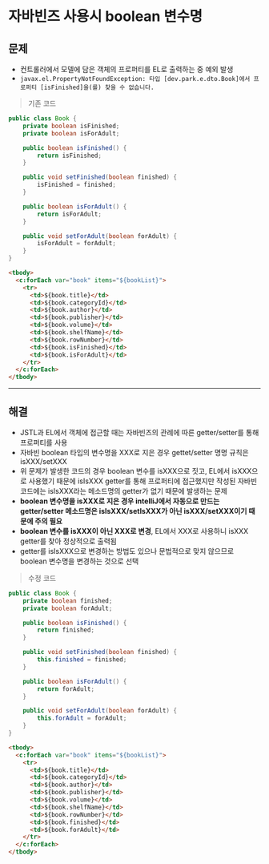 # 자바빈즈 사용시 boolean 변수명

## 문제
-   컨트롤러에서 모델에 담은 객체의 프로퍼티를 EL로 출력하는 중 예외 발생
-   `javax.el.PropertyNotFoundException: 타입 [dev.park.e.dto.Book]에서 프로퍼티 [isFinished]을(를) 찾을 수 없습니다.`

> 기존 코드
```java
public class Book {
    private boolean isFinished;
    private boolean isForAdult;

    public boolean isFinished() {
        return isFinished;
    }

    public void setFinished(boolean finished) {
        isFinished = finished;
    }

    public boolean isForAdult() {
        return isForAdult;
    }

    public void setForAdult(boolean forAdult) {
        isForAdult = forAdult;
    }
}
```
```html
<tbody>
  <c:forEach var="book" items="${bookList}">
    <tr>
      <td>${book.title}</td>
      <td>${book.categoryId}</td>
      <td>${book.author}</td>
      <td>${book.publisher}</td>
      <td>${book.volume}</td>
      <td>${book.shelfName}</td>
      <td>${book.rowNumber}</td>
      <td>${book.isFinished}</td>
      <td>${book.isForAdult}</td>
    </tr>
  </c:forEach>
</tbody>
```

---

## 해결
-   JSTL과 EL에서 객체에 접근할 때는 자바빈즈의 관례에 따른 getter/setter를 통해 프로퍼티를 사용
-   자바빈 boolean 타입의 변수명을 XXX로 지은 경우 gettet/setter 명명 규칙은 isXXX/setXXX
-   위 문제가 발생한 코드의 경우 boolean 변수를 isXXX으로 짓고, EL에서 isXXX으로 사용했기 때문에 isIsXXX getter를 통해 프로퍼티에 접근했지만 작성된 자바빈 코드에는 isIsXXX라는 메소드명의 getter가 없기 때문에 발생하는 문제
-   **boolean 변수명을 isXXX로 지은 경우 intelliJ에서 자동으로 만드는 getter/setter 메소드명은 isIsXXX/setIsXXX가 아닌 isXXX/setXXX이기 때문에 주의 필요**
-   **boolean 변수를 isXXX이 아닌 XXX로 변경**, EL에서 XXX로 사용하니 isXXX getter를 찾아 정상적으로 출력됨
-   getter를 isIsXXX으로 변경하는 방법도 있으나 문법적으로 맞지 않으므로 boolean 변수명을 변경하는 것으로 선택

> 수정 코드
```java
public class Book {
    private boolean finished;
    private boolean forAdult;

    public boolean isFinished() {
        return finished;
    }

    public void setFinished(boolean finished) {
        this.finished = finished;
    }

    public boolean isForAdult() {
        return forAdult;
    }

    public void setForAdult(boolean forAdult) {
        this.forAdult = forAdult;
    }
}
```
```html
<tbody>
  <c:forEach var="book" items="${bookList}">
    <tr>
      <td>${book.title}</td>
      <td>${book.categoryId}</td>
      <td>${book.author}</td>
      <td>${book.publisher}</td>
      <td>${book.volume}</td>
      <td>${book.shelfName}</td>
      <td>${book.rowNumber}</td>
      <td>${book.finished}</td>
      <td>${book.forAdult}</td>
    </tr>
  </c:forEach>
</tbody>
```

